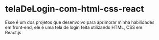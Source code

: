# telaDeLogin-com-html-css-react

Esse é um dos projetos que desenvolvo para aprimorar minha habilidades em front-end, ele é uma tela de login feita utilizando  HTML, CSS em React.js
